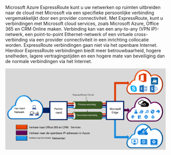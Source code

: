 
Microsoft Azure ExpressRoute kunt u uw netwerken op ruimten uitbreiden naar de cloud met Microsoft via een specifieke persoonlijke verbinding vergemakkelijkt door een provider connectiviteit. Met ExpressRoute, kunt u verbindingen met Microsoft cloud services, zoals Microsoft Azure, Office 365 en CRM Online maken. Verbinding kan van een any-to-any (VPN IP)-netwerk, een point-to-point Ethernet-netwerk of een virtuele cross-verbinding via een provider connectiviteit in een inrichting collocatie worden. ExpressRoute verbindingen gaan niet via het openbare Internet. Hierdoor ExpressRoute verbindingen biedt meer betrouwbaarheid, hogere snelheden, lagere vertragingstijden en een hogere mate van beveiliging dan de normale verbindingen via het Internet.  

![](./media/expressroute-intro-include/expressroute-basic.png)



